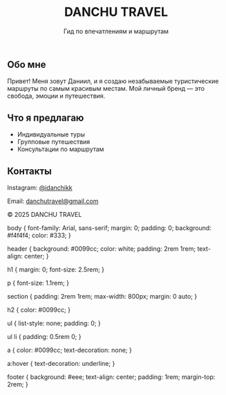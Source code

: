<!DOCTYPE html>
<html lang="ru">
<head>
  <meta charset="UTF-8" />
  <meta name="viewport" content="width=device-width, initial-scale=1.0" />
  <title>DANCHU TRAVEL</title>
  <link rel="stylesheet" href="style.css" />
</head>
<body>
  <header>
    <h1>DANCHU TRAVEL</h1>
    <p>Гид по впечатлениям и маршрутам</p>
  </header>

  <section class="about">
    <h2>Обо мне</h2>
    <p>Привет! Меня зовут Даниил, и я создаю незабываемые туристические маршруты по самым красивым местам. Мой личный бренд — это свобода, эмоции и путешествия.</p>
  </section>

  <section class="services">
    <h2>Что я предлагаю</h2>
    <ul>
      <li>Индивидуальные туры</li>
      <li>Групповые путешествия</li>
      <li>Консультации по маршрутам</li>
    </ul>
  </section>

  <section class="contact">
    <h2>Контакты</h2>
    <p>Instagram: <a href="https://instagram.com/idanchikk" target="_blank">@idanchikk</a></p>
    <p>Email: <a href="mailto:danchutravel@gmail.com">danchutravel@gmail.com</a></p>
  </section>

  <footer>
    <p>&copy; 2025 DANCHU TRAVEL</p>
  </footer>
</body>
</html>
body {
  font-family: Arial, sans-serif;
  margin: 0;
  padding: 0;
  background: #f4f4f4;
  color: #333;
}

header {
  background: #0099cc;
  color: white;
  padding: 2rem 1rem;
  text-align: center;
}

h1 {
  margin: 0;
  font-size: 2.5rem;
}

p {
  font-size: 1.1rem;
}

section {
  padding: 2rem 1rem;
  max-width: 800px;
  margin: 0 auto;
}

h2 {
  color: #0099cc;
}

ul {
  list-style: none;
  padding: 0;
}

ul li {
  padding: 0.5rem 0;
}

a {
  color: #0099cc;
  text-decoration: none;
}

a:hover {
  text-decoration: underline;
}

footer {
  background: #eee;
  text-align: center;
  padding: 1rem;
  margin-top: 2rem;
}
